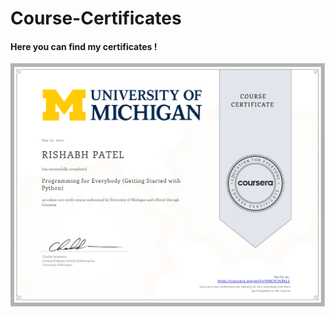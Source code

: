 # Course-Certificates
<h4>Here you can find my certificates ! </h4>
<img src="https://github.com/RishabhPatel2133/course-certificates/blob/main/1.Getting%20started%20with%20python.pdf" />
